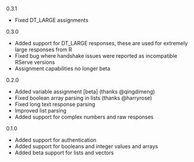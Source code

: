 0.3.1
 - Fixed DT_LARGE assignments

0.3.0
 - Added support for DT_LARGE responses, these are used for extremely large responses from R
 - Fixed bug where handshake issues were reported as incompatible RServe versions
 - Assignment capabilities no longer beta

0.2.0
 - Added variable assignment [beta] (thanks @qingdimeng)
 - Fixed boolean array parsing in lists (thanks @harryrose)
 - Fixed long text response parsing
 - Improved list parsing
 - Added support for complex numbers and raw responses

0.1.0
 - Added support for authentication
 - Added support for booleans and integer values and arrays
 - Added beta support for lists and vectors
